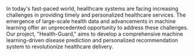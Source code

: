 In today's fast-paced world, healthcare systems are facing increasing challenges in providing timely and personalized healthcare services. The emergence of large-scale health data and advancements in machine learning offer an unprecedented opportunity to address these challenges. Our project, "Health-Guard," aims to develop a comprehensive machine learning-driven disease prediction and personalized recommendation system to revolutionize healthcare delivery.
